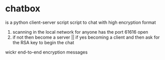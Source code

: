 # chatbox
is a python client-server script script to chat with high encryption format

 1) scanning in the local network for anyone has the port 61616 open
 2)  if not then become a server
      || if yes becoming a client and then ask for the RSA key to begin the chat  


wickr end-to-end encryption messages
